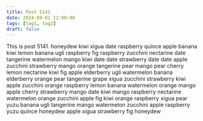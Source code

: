 ```yaml
---
title: Post 5141
date: 2024-09-01 12:00:00
tags: [tag1, tag2]
draft: false
---
```

This is post 5141.
honeydew
kiwi
xigua
date
raspberry
quince
apple
banana
kiwi
lemon
banana
ugli
raspberry
fig
raspberry
zucchini
nectarine
date
tangerine
watermelon
mango
kiwi
date
date
strawberry
date
date
apple
zucchini
strawberry
mango
orange
tangerine
pear
mango
pear
cherry
lemon
nectarine
kiwi
fig
apple
elderberry
ugli
watermelon
banana
elderberry
orange
pear
tangerine
grape
xigua
zucchini
strawberry
kiwi
apple
zucchini
orange
raspberry
lemon
banana
watermelon
orange
mango
apple
cherry
strawberry
mango
date
kiwi
mango
raspberry
nectarine
watermelon
orange
zucchini
apple
fig
kiwi
orange
raspberry
xigua
pear
yuzu
banana
ugli
tangerine
mango
watermelon
zucchini
apple
raspberry
yuzu
quince
honeydew
apple
xigua
strawberry
fig
honeydew
